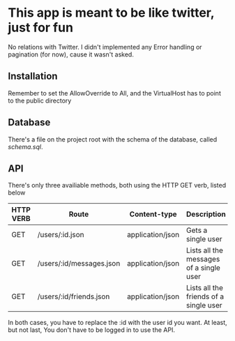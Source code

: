# This app is meant to be like twitter, just for fun
No relations with Twitter. I didn't implemented any Error handling or pagination (for now), cause it wasn't asked.

## Installation

Remember to set the AllowOverride to All, and the VirtualHost has to point to the public directory

## Database
There's a file on the project root with the schema of the database, called *schema.sql*.

## API
There's only three availiable methods, both using the HTTP GET verb, listed below

HTTP VERB | Route | Content-type | Description
--- | --- | --- | ---
GET | /users/:id.json | application/json | Gets a single user
GET | /users/:id/messages.json | application/json | Lists all the messages of a single user
GET | /users/:id/friends.json | application/json | Lists all the friends of a single user

In both cases, you have to replace the :id with the user id you want. At least, but not last, You don't have to be logged in to use the API.